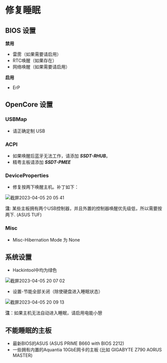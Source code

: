 # 修复睡眠

## BIOS 设置

**禁用**

* 雷雳（如果需要请启用）
* RTC唤醒（如果存在）
* 网络唤醒（如果需要请启用）

**启用**

* ErP

## OpenCore 设置

### USBMap

* 请正确定制 USB

### ACPI

* 如果唤醒后蓝牙无法工作，请添加 ***SSDT-RHUB***。
* 精粤主板请添加 ***SSDT-PMEE***

### DeviceProperties

* 修复按两下唤醒主机。补丁如下：

![截屏2023-04-05 20 05 41](https://user-images.githubusercontent.com/74492520/230076717-1065454d-6cad-4017-b8a7-6219d4e30ab2.png)

**注**: 某些主板拥有两个USB控制器，并且外置的控制器唤醒优先级低，所以需要按两下. (ASUS TUF)

### Misc

* Misc-Hibernation Mode 为 None

## 系统设置

* Hackintool中均为绿色

![截屏2023-04-05 20 07 02](https://user-images.githubusercontent.com/74492520/230076750-711111f9-2fd8-4bdd-84f1-1f8c1017ce3f.png)

* 设置-节能全部关闭（除使硬盘进入睡眠状态）

![截屏2023-04-05 20 09 13](https://user-images.githubusercontent.com/74492520/230076790-a296c140-1194-4011-b220-32b9745016ed.png)

**注**：如果主机无法自动进入睡眠，请启用电能小憩


## 不能睡眠的主板

* 最新BIOS的ASUS (ASUS PRIME B660 with BIOS 2212)
* 一些拥有内置的Aquantia 10GbE网卡的主板 (比如 GIGABYTE Z790 AORUS MASTER)
